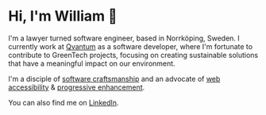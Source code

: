 # Hi, I'm William 👋

I'm a lawyer turned software engineer, based in Norrköping, Sweden. I currently work at [Qvantum](https://qvantum.com) as a software developer, where I'm fortunate to contribute to GreenTech projects, focusing on creating sustainable solutions that have a meaningful impact on our environment.

I'm a disciple of [software craftsmanship](https://en.wikipedia.org/wiki/Software_craftsmanship) and an advocate of [web accessibility](https://en.wikipedia.org/wiki/Web_accessibility) & [progressive enhancement](https://en.wikipedia.org/wiki/Progressive_enhancement).

You can also find me on [LinkedIn](https://linkedin.com/in/daghouz).
